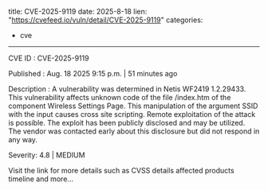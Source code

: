  
title: CVE-2025-9119
date: 2025-8-18
lien: "https://cvefeed.io/vuln/detail/CVE-2025-9119"
categories:
  - cve
---

CVE ID : CVE-2025-9119

Published :  Aug. 18
2025
9:15 p.m. | 51 minutes ago

Description : A vulnerability was determined in Netis WF2419 1.2.29433. This vulnerability affects unknown code of the file /index.htm of the component Wireless Settings Page. This manipulation of the argument SSID with the input  causes cross site scripting. Remote exploitation of the attack is possible. The exploit has been publicly disclosed and may be utilized. The vendor was contacted early about this disclosure but did not respond in any way.

Severity: 4.8 | MEDIUM

Visit the link for more details
such as CVSS details
affected products
timeline
and more...
